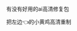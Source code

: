 <!--
### Hi there 👋
-->

<!--
**DLUTLiuFengyi/DLUTLiuFengyi** is a ✨ _special_ ✨ repository because its `README.md` (this file) appears on your GitHub profile.

Here are some ideas to get you started:

- 🔭 I’m currently working on ...
- 🌱 I’m currently learning ...
- 👯 I’m looking to collaborate on ...
- 🤔 I’m looking for help with ...
- 💬 Ask me about ...
- 📫 How to reach me: ...
- 😄 Pronouns: ...
- ⚡ Fun fact: ...
-->

有没有好用的ai高清修复包

把左边👈的小黄鸡高清重制
